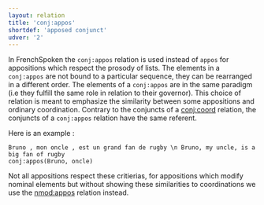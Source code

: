 ```yaml
---
layout: relation
title: 'conj:appos'
shortdef: 'apposed conjunct'
udver: '2'
---
```


In FrenchSpoken the `conj:appos` relation is used instead of `appos` for appositions which respect the prosody of lists. The elements in a `conj:appos` are not bound to a particular sequence, they can be rearranged in a different order. The elements of a `conj:appos` are in the same paradigm (i.e they fulfill the same role in relation to their governor). This choice of relation is meant to emphasize the similarity between some appositions and ordinary coordination.
Contrary to the conjuncts of a [conj:coord]() relation, the conjuncts of a `conj:appos` relation have the same referent.

Here is an example :

~~~ sdparse
Bruno , mon oncle , est un grand fan de rugby \n Bruno, my uncle, is a big fan of rugby
conj:appos(Bruno, oncle)
~~~


Not all appositions respect these critierias, for appositions which modify nominal elements but without showing these similarities to coordinations we use the [nmod:appos]() relation instead.
